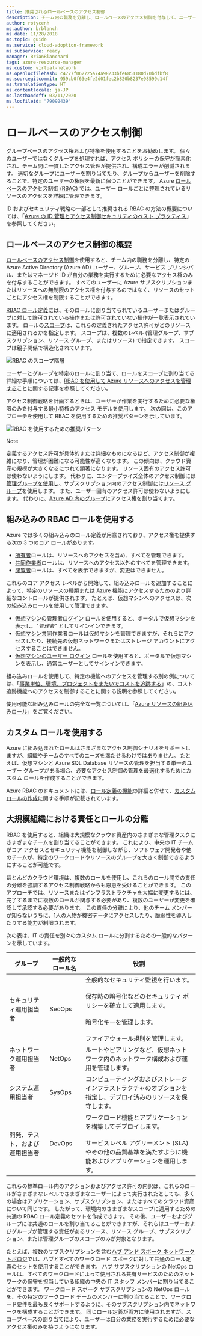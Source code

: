 ```yaml
---
title: 推奨されるロールベースのアクセス制御
description: チーム内の職務を分離し、ロールベースのアクセス制御を付与して、ユーザーとグループがその職務を遂行できるようにする方法について説明します。
author: rotycenh
ms.author: brblanch
ms.date: 11/28/2018
ms.topic: guide
ms.service: cloud-adoption-framework
ms.subservice: ready
manager: BrianBlanchard
tags: azure-resource-manager
ms.custom: virtual-network
ms.openlocfilehash: c4777f062725a74a98233bfe6851180d70bdfbf8
ms.sourcegitcommit: 959cb0f63e4fe2d01fec2b820b8237e98599d14f
ms.translationtype: HT
ms.contentlocale: ja-JP
ms.lasthandoff: 03/11/2020
ms.locfileid: "79092439"
---
```

# <a name="role-based-access-control"></a>ロールベースのアクセス制御

グループベースのアクセス権および特権を使用することをお勧めします。 個々のユーザーではなくグループを処理すれば、アクセス ポリシーの保守が簡素化され、チーム間に一貫したアクセス管理が提供され、構成エラーが削減されます。 適切なグループにユーザーを割り当てたり、グループからユーザーを削除することで、特定のユーザーの権限を最新に保つことができます。 Azure [ロールベースのアクセス制御 (RBAC)](https://docs.microsoft.com/azure/role-based-access-control/overview) では、ユーザー ロールごとに整理されているリソースのアクセスを詳細に管理できます。

ID およびセキュリティ戦略の一部として推奨される RBAC の方法の概要については、「[Azure の ID 管理とアクセス制御セキュリティのベスト プラクティス](https://docs.microsoft.com/azure/security/azure-security-identity-management-best-practices#use-role-based-access-control)」を参照してください。

## <a name="overview-of-role-based-access-control"></a>ロールベースのアクセス制御の概要

[ロールベースのアクセス制御](https://docs.microsoft.com/azure/role-based-access-control/overview)を使用すると、チーム内の職務を分離し、特定の Azure Active Directory (Azure AD) ユーザー、グループ、サービス プリンシパル、またはマネージド ID が自分の業務を実行するために必要なアクセス権のみを付与することができます。 すべてのユーザーに Azure サブスクリプションまたはリソースへの無制限のアクセス権を付与するのではなく、リソースのセットごとにアクセス権を制限することができます。

[RBAC ロール定義](https://docs.microsoft.com/azure/role-based-access-control/role-definitions)には、そのロールに割り当てられているユーザーまたはグループに対して許可されている操作または許可されていない操作が一覧表示されています。 ロールの[スコープ](https://docs.microsoft.com/azure/role-based-access-control/overview#scope)は、これらの定義されたアクセス許可がどのリソースに適用されるかを指定します。 スコープは、複数のレベル (管理グループ、サブスクリプション、リソース グループ、またはリソース) で指定できます。 スコープは親子関係で構造化されています。

![RBAC のスコープ階層](../../_images/azure-best-practices/rbac-scope.png)

ユーザーとグループを特定のロールに割り当て、ロールをスコープに割り当てる詳細な手順については、[RBAC を使用して Azure リソースへのアクセスを管理する](https://docs.microsoft.com/azure/role-based-access-control/role-assignments-portal)ことに関する記事を参照してください。

アクセス制御戦略を計画するときは、ユーザーが作業を実行するために必要な権限のみを付与する最小特権のアクセス モデルを使用します。 次の図は、このアプローチを使用して RBAC を使用するための推奨パターンを示しています。

![RBAC を使用するための推奨パターン](../../_images/azure-best-practices/rbac-least-privilege.png)

> [!NOTE]
> 定義するアクセス許可が具体的または詳細なものになるほど、アクセス制御が複雑になり、管理が困難になる可能性が高くなります。 この傾向は、クラウド資産の規模が大きくなるにつれて顕著になります。 リソース固有のアクセス許可は使わないようにします。 代わりに、エンタープライズ全体のアクセス制御には[管理グループを使用し](https://docs.microsoft.com/azure/governance/management-groups)、サブスクリプション内のアクセス制御には[リソース グループ](https://docs.microsoft.com/azure/azure-resource-manager/resource-group-overview#resource-groups)を使用します。 また、ユーザー固有のアクセス許可は使わないようにします。 代わりに、[Azure AD 内のグループ](https://docs.microsoft.com/azure/active-directory/fundamentals/active-directory-manage-groups)にアクセス権を割り当てます。

## <a name="use-built-in-rbac-roles"></a>組み込みの RBAC ロールを使用する

Azure では多くの組み込みのロール定義が用意されており、アクセス権を提供する次の 3 つのコア ロールがあります。

- [所有者](https://docs.microsoft.com/azure/role-based-access-control/built-in-roles#owner)ロールは、リソースへのアクセスを含め、すべてを管理できます。
- [共同作業者](https://docs.microsoft.com/azure/role-based-access-control/built-in-roles#contributor)ロールは、リソースへのアクセス以外のすべてを管理できます。
- [閲覧者](https://docs.microsoft.com/azure/role-based-access-control/built-in-roles#reader)ロールは、すべてを表示できますが、変更はできません。

これらのコア アクセス レベルから開始して、組み込みロールを追加することによって、特定のリソースの種類または Azure 機能にアクセスするためのより詳細なコントロールが提供されます。 たとえば、仮想マシンへのアクセスは、次の組み込みロールを使用して管理できます。

- [仮想マシンの管理者ログイン](https://docs.microsoft.com/azure/role-based-access-control/built-in-roles#virtual-machine-administrator-login) ロールを使用すると、ポータルで仮想マシンを表示し、"_管理者_" としてサインインできます。
- [仮想マシン共同作業者](https://docs.microsoft.com/azure/role-based-access-control/built-in-roles#virtual-machine-contributor)ロールは仮想マシンを管理できますが、それらにアクセスしたり、接続先の仮想ネットワークまたはストレージ アカウントにアクセスすることはできません。
- [仮想マシンのユーザー ログイン](https://docs.microsoft.com/azure/role-based-access-control/built-in-roles#virtual-machine-user-login) ロールを使用すると、ポータルで仮想マシンを表示し、通常ユーザーとしてサインインできます。

組み込みロールを使用して、特定の機能へのアクセスを管理する別の例については、「[事業単位、環境、プロジェクトをまたいでコストを追跡する](../azure-best-practices/track-costs.md#provide-the-right-level-of-cost-access)」の、コスト追跡機能へのアクセスを制御することに関する説明を参照してください。

使用可能な組み込みロールの完全な一覧については、「[Azure リソースの組み込みロール](https://docs.microsoft.com/azure/role-based-access-control/built-in-roles)」をご覧ください。

## <a name="use-custom-roles"></a>カスタム ロールを使用する

Azure に組み込まれたロールはさまざまなアクセス制御シナリオをサポートしますが、組織やチームのすべてのニーズを満たせるわけではありません。 たとえば、仮想マシンと Azure SQL Database リソースの管理を担当する単一のユーザー グループがある場合、必要なアクセス制御の管理を最適化するためにカスタム ロールを作成することができます。

Azure RBAC のドキュメントには、[ロール定義の機能](https://docs.microsoft.com/azure/role-based-access-control/role-definitions)の詳細と併せて、[カスタム ロールの作成](https://docs.microsoft.com/azure/role-based-access-control/custom-roles)に関する手順が記載されています。

## <a name="separation-of-responsibilities-and-roles-for-large-organizations"></a>大規模組織における責任とロールの分離

RBAC を使用すると、組織は大規模なクラウド資産内のさまざまな管理タスクにさまざまなチームを割り当てることができます。 これにより、中央の IT チームがコア アクセスとセキュリティ機能を制御しながら、ソフトウェア開発者や他のチームが、特定のワークロードやリソースのグループを大きく制御できるようにすることが可能です。

ほとんどのクラウド環境は、複数のロールを使用し、これらのロール間での責任の分離を強調するアクセス制御戦略からも恩恵を受けることができます。 このアプローチでは、リソースまたはインフラストラクチャを大幅に変更するには、完了するまでに複数のロールが関与する必要があり、複数のユーザーが変更を確認して承認する必要があります。 この責任の分離により、他のチーム メンバーが知らないうちに、1人の人物が機密データにアクセスしたり、脆弱性を導入したりする能力が制限されます。

次の表は、IT の責任を別々のカスタム ロールに分割するための一般的なパターンを示しています。

<!-- markdownlint-disable MD033 -->

| グループ | 一般的なロール名 | 役割 |
| --- | --- | --- |
| セキュリティ運用担当者 | SecOps | 全般的なセキュリティ監視を行います。<br/><br/> 保存時の暗号化などのセキュリティ ポリシーを確立して適用します。<br/><br/> 暗号化キーを管理します。<br/><br/> ファイアウォール規則を管理します。 |
| ネットワーク運用担当者 | NetOps | ルートやピアリングなど、仮想ネットワーク内のネットワーク構成および運用を管理します。 |
| システム運用担当者 | SysOps | コンピューティングおよびストレージ インフラストラクチャのオプションを指定し、デプロイ済みのリソースを保守します。 |
| 開発、テスト、および運用担当者 | DevOps | ワークロード機能とアプリケーションを構築してデプロイします。<br/><br/> サービスレベル アグリーメント (SLA) やその他の品質基準を満たすように機能およびアプリケーションを運用します。 |

<!-- markdownlint-enable MD033 -->

これらの標準ロール内のアクションおよびアクセス許可の内訳は、これらのロールがさまざまなレベルでさまざまなユーザーによって実行されたとしても、多くの場合はアプリケーション、サブスクリプション、またはすべてのクラウド資産について同じです。 したがって、環境内のさまざまなスコープに適用するための共通の RBAC ロール定義のセットを作成できます。 その後、ユーザーおよびグループには共通のロールを割り当てることができますが、それらはユーザーおよびグループが管理する責任があるリソース、リソース グループ、サブスクリプション、または管理グループのスコープのみが対象となります。

たとえば、複数のサブスクリプションを含む[ハブ アンド スポーク ネットワーク トポロジ](../azure-best-practices/hub-spoke-network-topology.md)では、ハブとすべてのワークロード スポークに対して共通のロール定義のセットを使用することができます。 ハブ サブスクリプションの NetOps ロールは、すべてのワークロードによって使用される共有サービスのためのネットワークの保守を担当している組織の中央の IT スタッフ メンバーに割り当てることができます。 ワークロード スポーク サブスクリプションの NetOps ロールを、その特定のワークロード チームのメンバーに割り当てることで、ワークロード要件を最も良くサポートするように、そのサブスクリプション内でネットワークを構成することができます。 同じロール定義が両方に使用されますが、スコープベースの割り当てにより、ユーザーは自分の業務を実行するために必要なアクセス権のみを持つようになります。
